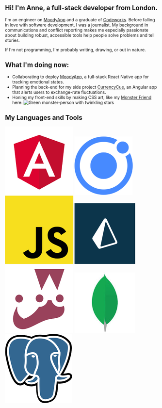 ## Hi! I'm Anne, a full-stack developer from London.

I'm an engineer on [MoodyApp](https://github.com/BOUNCE8/MoodyApp/blob/development/README.md) and a graduate of [Codeworks](https://github.com/codeworks/). Before falling in love with software development, I was a journalist. My background in communications and conflict reporting makes me especially passionate about building robust, accessible tools help people solve problems and tell stories.

If I'm not programming, I'm probably writing, drawing, or out in nature.

## What I'm doing now:
- Collaborating to deploy [MoodyApp](https://github.com/BOUNCE8/MoodyApp/blob/development/README.md), a full-stack React Native app for tracking emotional states.
- Planning the back-end for my side project [CurrencyCue](https://github.com/ABJolis/currency_cue#readme), an Angular app that alerts users to exchange-rate fluctuations.
- Honing my front-end skills by making CSS art, like my [Monster Friend](https://github.com/ABJolis/monsterfriends) here:
![Green monster-person with twinkling stars](https://github.com/ABJolis/MyReadMe/raw/master/GreenManGif.gif)

## My Languages and Tools
![Angular](https://github.com/ABJolis/ABJolis/raw/master/logos/angular.png)
![Ionic](https://github.com/ABJolis/ABJolis/raw/master/logos/ionic.png)
![JavaScript](https://github.com/ABJolis/ABJolis/raw/master/logos/javascript.png)
![Prisma](https://github.com/ABJolis/ABJolis/raw/master/logos/prisma.png)
![Jest](https://github.com/ABJolis/ABJolis/raw/master/logos/jest.png)
![Mongo](https://github.com/ABJolis/ABJolis/raw/master/logos/mongo.jpeg)
![PostgreSQL](https://github.com/ABJolis/ABJolis/raw/master/logos/postgresql.png)
